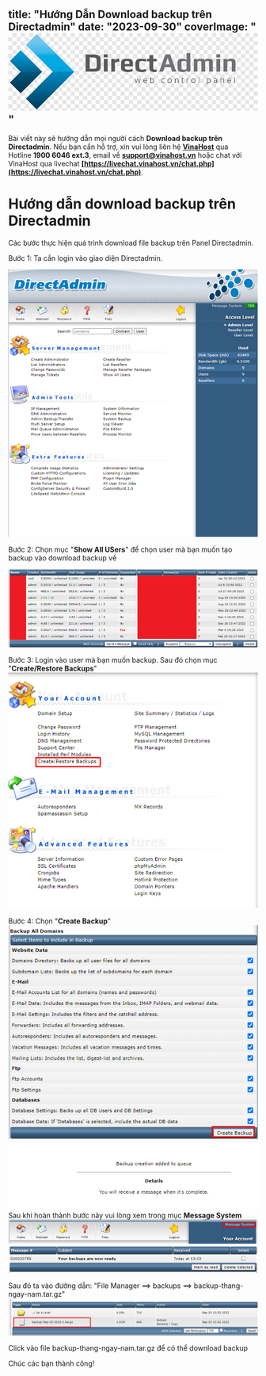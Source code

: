 title: "Hướng Dẫn Download backup trên Directadmin"
date: "2023-09-30"
coverImage: "![Alt text](images/Download-backup-directadmin-banner.png)"
---

Bài viết này sẽ hướng dẫn mọi người cách  **Download backup trên Directadmin**. Nếu bạn cần hỗ trợ, xin vui lòng liên hệ [**VinaHost**](https://blog.vinahost.vn/) qua Hotline **1900 6046 ext.3**, email về **support@vinahost.vn** hoặc chat với VinaHost qua livechat **[https://livechat.vinahost.vn/chat.php](https://livechat.vinahost.vn/chat.php)**.

# Hướng dẫn download backup trên Directadmin

Các bước thực hiện quá trình download file backup trên Panel Directadmin.

Bước 1: Ta cần login vào giao diện Directadmin.

 ![Alt text](images/Download-backup-directadmin-00.png)

Bước 2: Chọn mục "**Show All USers**" để chọn user mà bạn muốn tạo backup vào download backup về

![Alt text](images/Download-backup-directadmin-01.png)

Bước 3: Login vào user mà bạn muốn backup. Sau đó chọn mục "**Create/Restore Backups**"
![Alt text](images/Download-backup-directadmin-02.png)

Bước 4: Chọn "**Create Backup**"
![Alt text](images/Download-backup-directadmin-03.png)
![Alt text](images/Download-backup-directadmin-04.png)
Sau khi hoàn thành bước này vui lòng xem trong mục **Message System**
![Alt text](images/Download-backup-directadmin-05.png)
![Alt text](images/Download-backup-directadmin-06.png)

Sau đó ta vào đường dẫn: "File Manager ==> backups ==> backup-thang-ngay-nam.tar.gz"
![Alt text](images/Download-backup-directadmin-07.png)

Click vào file backup-thang-ngay-nam.tar.gz để có thể download backup

Chúc các bạn thành công!
